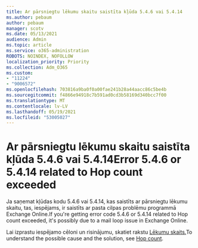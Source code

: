 ```yaml
---
title: Ar pārsniegtu lēkumu skaitu saistīta kļūda 5.4.6 vai 5.4.14
ms.author: pebaum
author: pebaum
manager: scotv
ms.date: 05/13/2021
audience: Admin
ms.topic: article
ms.service: o365-administration
ROBOTS: NOINDEX, NOFOLLOW
localization_priority: Priority
ms.collection: Adm_O365
ms.custom:
- "11224"
- "9006572"
ms.openlocfilehash: 703816a9ba0f0a00fae241b28a44aacc86c5be4b
ms.sourcegitcommit: f4866e94918c7b591ad0cd3b58169d340bcc7f00
ms.translationtype: MT
ms.contentlocale: lv-LV
ms.lasthandoff: 05/19/2021
ms.locfileid: "53005027"
---
```

# <a name="error-546-or-5414-related-to-hop-count-exceeded"></a><span data-ttu-id="eab3b-102">Ar pārsniegtu lēkumu skaitu saistīta kļūda 5.4.6 vai 5.4.14</span><span class="sxs-lookup"><span data-stu-id="eab3b-102">Error 5.4.6 or 5.4.14 related to Hop count exceeded</span></span>

<span data-ttu-id="eab3b-103">Ja saņemat kļūdas kodu 5.4.6 vai 5.4.14, kas saistīts ar pārsniegtu lēkumu skaitu, tas, iespējams, ir saistīts ar pasta cilpas problēmu programmā Exchange Online.</span><span class="sxs-lookup"><span data-stu-id="eab3b-103">If you're getting error code 5.4.6 or 5.4.14 related to Hop count exceeded, it's possibly due to a mail loop issue in Exchange Online.</span></span>

<span data-ttu-id="eab3b-104">Lai izprastu iespējamo cēloni un risinājumu, skatiet rakstu [Lēkumu skaits.](/exchange/mail-flow-best-practices/non-delivery-reports-in-exchange-online/fix-error-code-5-4-6-through-5-4-20-in-exchange-online)</span><span class="sxs-lookup"><span data-stu-id="eab3b-104">To understand the possible cause and the solution, see [Hop count](/exchange/mail-flow-best-practices/non-delivery-reports-in-exchange-online/fix-error-code-5-4-6-through-5-4-20-in-exchange-online).</span></span>